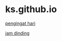 # ks.github.io

[pengingat hari](https://fedrikaristiyanto.github.io/ks.github.io/pengingat_hari)

[jam dinding](ks.github.io/clock)
